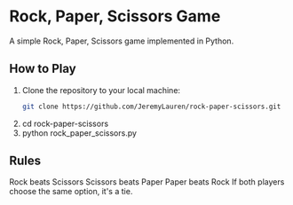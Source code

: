 # Rock, Paper, Scissors Game

A simple Rock, Paper, Scissors game implemented in Python.

## How to Play

1. Clone the repository to your local machine:
   ```bash
   git clone https://github.com/JeremyLauren/rock-paper-scissors.git
2. cd rock-paper-scissors
3. python rock_paper_scissors.py

## Rules
Rock beats Scissors
Scissors beats Paper
Paper beats Rock
If both players choose the same option, it's a tie.
